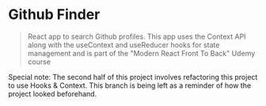 # Github Finder

> React app to search Github profiles. This app uses the Context API along with the useContext and useReducer hooks for state management and is part of the "Modern React Front To Back" Udemy course

Special note: The second half of this project involves refactoring this project to use Hooks & Context. This branch is being left as a reminder of how the project looked beforehand. 

